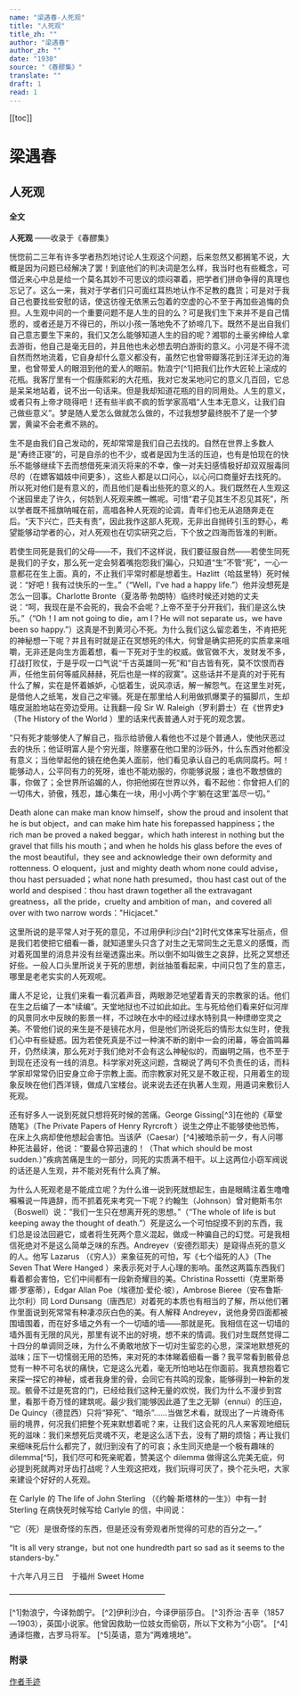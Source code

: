 ```yaml
---
name: "梁遇春-人死观"
title: "人死观"
title_zh: ""
author: "梁遇春"
author_zh: ""
date: "1930"
source: "《春醪集》"
translate: ""
draft: 1
read: 1
---
```


[[toc]]

# 梁遇春

## 人死观

<!-- tabs:start -->

#### **全文**

**人死观**
——收录于《春醪集》

恍惚前二三年有许多学者热烈地讨论人生观这个问题，后来忽然又都搁笔不说，大概是因为问题已经解决了罢！到底他们的判决词是怎么样，我当时也有些概念，可借近来心中总是给一个莫名其妙不可思议的烦闷罩着，把学者们拼命争得的真理也忘记了。这么一来，我对于学者们只可面红耳热地认作不足教的蠢货；可是对于我自己也要找些安慰的话，使这彷徨无依黑云包着的空虚的心不至于再加些追悔的负担。人生观中间的一个重要问题不是人生的目的么？可是我们生下来并不是自己情愿的，或者还是万不得已的，所以小孩一落地免不了娇啼几下。既然不是出自我们自己意志要生下来的，我们又怎么能够知道人生的目的呢？湘鄂的土豪劣绅给人拿去游街，他自己是毫无目的，并且他也未必想去明白游街的意义。小河是不得不流自然而然地流着，它自身却什么意义都没有，虽然它也曾带瓣落花到汪洋无边的海里，也曾带爱人的眼泪到他的爱人的眼前。勃浪宁[^1]把我们比作大匠轮上滚成的花瓶。我客厅里有一个假康熙彩的大花瓶，我对它发呆地问它的意义几百回，它总是呆呆地站着，说不出一句话来。但是我却知道花瓶的目的同用处。人生的意义，或者只有上帝才晓得吧！还有些半疯不疯的哲学家高唱“人生本无意义，让我们自己做些意义”。梦是随人爱怎么做就怎么做的，不过我想梦最终脱不了是一个梦罢，黄粱不会老煮不熟的。

生不是由我们自己发动的，死却常常是我们自己去找的。自然在世界上多数人是“寿终正寝”的，可是自杀的也不少，或者是因为生活的压迫，也有是怕现在的快乐不能够继续下去而想借死来消灭将来的不幸，像一对夫妇感情极好却双双服毒同尽的（在嫖客娼妓中间更多），这些人都是以口问心，以心问口商量好去找死的。所以死对他们是有意义的，而且他们是看出些死的意义的人。我们既然在人生观这个迷园里走了许久，何妨到人死观来瞧一瞧呢。可惜“君子见其生不忍见其死”，所以学者既不摇旗呐喊在前，高唱各种人死观的论调，青年们也无从追随奔走在后。“天下兴亡，匹夫有责”，因此我作这部人死观，无非出自抛砖引玉的野心，希望能够动学者的心，对人死观也在切实研究之后，下个放之四海而皆准的判断。

若使生同死是我们的父母——不，我们不这样说，我们要征服自然——若使生同死是我们的子女，那么死一定会努着嘴抱怨我们偏心，只知道“生”不管“死”，一心一意都花在生上面。真的，不止我们平常时都是想着生。Hazlitt（哈兹里特）死时候说：“好吧！我有过快乐的一生。”（“Well，I've had a happy life.”）他并没想死是怎么一回事。Charlotte Bronte（夏洛蒂·勃朗特）临终时候还对她的丈夫说：“呵，我现在是不会死的，我会不会呢？上帝不至于分开我们，我们是这么快乐。”（“Oh！I am not going to die，am I？He will not separate us，we have been so happy.”）这真是不到黄河心不死。为什么我们这么留恋着生，不肯把死的神秘想一下呢？并且有时就是正在冥想死的伟大，何曾是确实把死的实质拿来咀嚼，无非还是向生方面着想，看一下死对于生的权威。做官做不大，发财发不多，打战打败仗，于是乎叹一口气说“千古英雄同一死”和“自古皆有死，莫不饮恨而吞声，任他生前何等威风赫赫，死后也是一样的寂寞”。这些话并不是真的对于死有什么了解，实在是怀着嫉妒，心惦着生，说风凉话，解一解怨气。在这里生对死，是借他人之纸笔，发自己之牢骚。死是在那里给人利用做抓爆栗子的猫脚爪，生却嘻皮涎脸地站在旁边受用。让我翻一段 Sir W. Raleigh（罗利爵士）在《世界史》（The History of the World ）里的话来代表普通人对于死的观念罢。

“只有死才能够使人了解自己，指示给骄傲人看他也不过是个普通人，使他厌恶过去的快乐；他证明富人是个穷光蛋，除壅塞在他口里的沙砾外，什么东西对他都没有意义；当他举起他的镜在绝色美人面前，他们看见承认自己的毛病同腐朽。呵！能够动人，公平同有力的死呀，谁也不能劝服的，你能够说服；谁也不敢想做的事，你做了；全世界所谄媚的人，你把他掷在世界以外，看不起他：你曾把人们的一切伟大，骄傲，残忍，雄心集在一块，用小小两个字‘躺在这里’盖尽一切。”

Death alone can make man know himself，show the proud and insolent that he is but object，and can make him hate his forepassed happiness；the rich man be proved a naked beggar，which hath interest in nothing but the gravel that fills his mouth；and when he holds his glass before the eves of the most beautiful，they see and acknowledge their own deformity and rottenness. O eloquent，just and mighty death whom none could advise，thou hast persuaded；what none hath presumed，thou hast cast out of the world and despised：thou hast drawn together all the extravagant greatness，all the pride，cruelty and ambition of man，and covered all over with two narrow words："Hicjacet."

这里所说的是平常人对于死的意见，不过用伊利沙白[^2]时代文体来写壮丽点，但是我们若使把它细看一番，就知道里头只含了对生之无常同生之无意义的感慨，而对着死国里的消息并没有丝毫透露出来。所以倒不如叫做生之哀辞，比死之冥想还好些。一般人口头里所说关于死的思想，剥丝抽茧看起来，中间只包了生的意志，哪里是老老实实的人死观呢。

庸人不足论，让我们来看一看沉着声音，两眼渺茫地望着青天的宗教家的话。他们在生之后编了一本“续编”。天堂地狱也不过如此如此。生与死给他们看来好似河岸的风景同水中反映的影景一样，不过映在水中的经过绿水特别具一种缥缈空灵之美。不管他们说的来生是不是镜花水月，但是他们所说死后的情形太似生时，使我们心中有些疑惑。因为若使死真是不过一种演不断的剧中一会的闭幕，等会笛鸣幕开，仍然续演，那么死对于我们绝对不会有这么神秘似的，而幽明之隔，也不至于到现在还没有一线的消息。科学家对死这问题，含糊说了两句不负责任的话，而科学家却常常仍旧安身立命于宗教上面。而宗教家对死又是不敢正视，只用着生的现象反映在他们西洋镜，做成八宝楼台。说来说去还在执著人生观，用遁词来敷衍人死观。

还有好多人一说到死就只想将死时候的苦痛。George Gissing[^3]在他的《草堂随笔》（The Private Papers of Henry Ryrcroft ）说生之停止不能够使他恐怖，在床上久病却使他想起会害怕。当该萨（Caesar）[^4]被暗杀前一夕，有人问哪种死法最好，他说：“要最仓猝迅速的！（That which should be most sudden.）”疾病苦痛是生的一部分，同死的实质满不相干。以上这两位小窃军阀说的话还是人生观，并不能对死有什么真了解。

为什么人死观老是不能成立呢？为什么谁一说到死就想起生，由是眼睛注着生噜噜囌囌说一阵遁辞，而不抓着死来考究一下呢？约翰生（Johnson）曾对鲍斯韦尔（Boswell）说：“我们一生只在想离开死的思想。”（“The whole of life is but keeping away the thought of death.”）死是这么一个可怕捉摸不到的东西，我们总是设法回避它，或者将生死两个意义混起，做成一种骗自己的幻觉。可是我相信死绝对不是这么简单乏味的东西。Andreyev（安德烈耶夫）是窥得点死的意义的人。他写 Lazarus （《穷人》）来象征死的可怕，写《七个缢死的人》（The Seven That Were Hanged ）来表示死对于人心理的影响。虽然这两篇东西我们看着都会害怕，它们中间都有一段新奇耀目的美。Christina Rossetti（克里斯蒂娜·罗塞蒂），Edgar Allan Poe（埃德加·爱伦·坡），Ambrose Bieree（安布鲁斯·比尔利）同 Lord Dunsang（唐西尼）对着死的本质也有相当的了解，所以他们著作里面说到死常常有种凄凉灰白色的美。有人解释 Andreyev，说他身旁四面都被围墙围着，而在好多墙之外有一个一切墙的墙——那就是死。我相信在这一切墙的墙外面有无限的风光，那里有说不出的好境，想不来的情调。我们对生既然觉得二十四分的单调同乏味，为什么不勇敢地放下一切对生留恋的心思，深深地默想死的滋味；压下一切懦弱无用的恐怖，来对死的本体睇着细看一番？我平常看到骸骨总觉有一种不可名状的痛快，它是这么光着，毫无所怕地站在你面前。我真想抱着它来探一探它的神秘，或者我身里的骨，会同它有共鸣的现象，能够得到一种新的发现。骸骨不过是死宫的门，已经给我们这种无量的欢悦，我们为什么不漫步到宫里，看那千奇万怪的建筑呢。最少我们能够因此遁了生之无聊（ennui）的压迫，De Quincy（德昆西）只将“猝死”、“暗杀”……当做艺术看，就现出了一片瑰奇伟丽的境界，何况我们把整个死来默想着呢？来，让我们这会死的凡人来客观地细玩死的滋味：我们来想死后灵魂不灭，老是这么活下去，没有了期的烦恼；再让我们来细味死后什么都完了，就归到没有了的可哀；永生同灭绝是一个极有趣味的 dilemma[^5]，我们尽可和死亲昵着，赞美这个 dilemma 做得这么完美无疵，何必提到死就两对牙齿打战呢？人生观这把戏，我们玩得可厌了，换个花头吧，大家来建设个好好的人死观。

在 Carlyle 的 The life of John Sterling （《约翰·斯塔林的一生》）中有一封 Sterling 在病快死时候写给 Carlyle 的信，中间说：

“它（死）是很奇怪的东西，但是还没有旁观者所觉得的可悲的百分之一。”

“It is all very strange，but not one hundredth part so sad as it seems to the standers-by.”

十六年八月三日　于福州 Sweet Home

————————————————————

[^1]勃浪宁，今译勃朗宁。
[^2]伊利沙白，今译伊丽莎白。
[^3]乔治·吉辛（1857—1903），英国小说家。他曾因救助一位妓女而偷窃，所以下文称为“小窃”。
[^4]通译恺撒，古罗马将军。
[^5]英语，意为“两难境地”。

<!-- tabs:end -->

### 附录

[作者手迹](../assets/liangyuchun.jpg)

